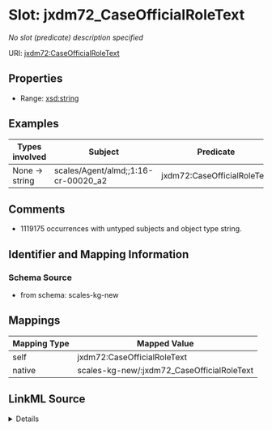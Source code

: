 

# Slot: jxdm72_CaseOfficialRoleText


_No slot (predicate) description specified_





URI: [jxdm72:CaseOfficialRoleText](http://release.niem.gov/niem/domains/jxdm/7.2/#CaseOfficialRoleText)



<!-- no inheritance hierarchy -->








## Properties

* Range: [xsd:string](xsd:string)






## Examples

| Types involved | Subject | Predicate | Object |
| --- | --- | --- | --- |
| None → string | scales/Agent/almd;;1:16-cr-00020_a2 | jxdm72:CaseOfficialRoleText | Assigned Judge |


## Comments

* 1119175 occurrences with untyped subjects and object type string.

## Identifier and Mapping Information







### Schema Source


* from schema: scales-kg-new




## Mappings

| Mapping Type | Mapped Value |
| ---  | ---  |
| self | jxdm72:CaseOfficialRoleText |
| native | scales-kg-new/:jxdm72_CaseOfficialRoleText |




## LinkML Source

<details>

```yaml
name: jxdm72_CaseOfficialRoleText
description: No slot (predicate) description specified
comments:
- 1119175 occurrences with untyped subjects and object type string.
examples:
- description: None → string
  object:
    example_object: Assigned Judge
    example_object_type: string
    example_predicate: jxdm72:CaseOfficialRoleText
    example_subject: scales/Agent/almd;;1:16-cr-00020_a2
    example_subject_type: None
from_schema: scales-kg-new
rank: 1000
slot_uri: jxdm72:CaseOfficialRoleText
alias: jxdm72_CaseOfficialRoleText
range: string

```
</details>